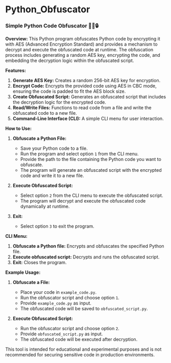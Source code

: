 # Python_Obfuscator
### Simple Python Code Obfuscator 🧑‍💻🔒

**Overview:**
This Python program obfuscates Python code by encrypting it with AES (Advanced Encryption Standard) and provides a mechanism to decrypt and execute the obfuscated code at runtime. The obfuscation process includes generating a random AES key, encrypting the code, and embedding the decryption logic within the obfuscated script.

**Features:**
1. **Generate AES Key:** Creates a random 256-bit AES key for encryption.
2. **Encrypt Code:** Encrypts the provided code using AES in CBC mode, ensuring the code is padded to fit the AES block size.
3. **Create Obfuscated Script:** Generates an obfuscated script that includes the decryption logic for the encrypted code.
4. **Read/Write Files:** Functions to read code from a file and write the obfuscated code to a new file.
5. **Command-Line Interface (CLI):** A simple CLI menu for user interaction.

**How to Use:**

1. **Obfuscate a Python File:**
   - Save your Python code to a file.
   - Run the program and select option `1` from the CLI menu.
   - Provide the path to the file containing the Python code you want to obfuscate.
   - The program will generate an obfuscated script with the encrypted code and write it to a new file.

2. **Execute Obfuscated Script:**
   - Select option `2` from the CLI menu to execute the obfuscated script.
   - The program will decrypt and execute the obfuscated code dynamically at runtime.

3. **Exit:**
   - Select option `3` to exit the program.

**CLI Menu:**

1. **Obfuscate a Python file:** Encrypts and obfuscates the specified Python file.
2. **Execute obfuscated script:** Decrypts and runs the obfuscated script.
3. **Exit:** Closes the program.

**Example Usage:**

1. **Obfuscate a File:**
   - Place your code in `example_code.py`.
   - Run the obfuscator script and choose option `1`.
   - Provide `example_code.py` as input.
   - The obfuscated code will be saved to `obfuscated_script.py`.

2. **Execute Obfuscated Script:**
   - Run the obfuscator script and choose option `2`.
   - Provide `obfuscated_script.py` as input.
   - The obfuscated code will be executed after decryption.

This tool is intended for educational and experimental purposes and is not recommended for securing sensitive code in production environments.
